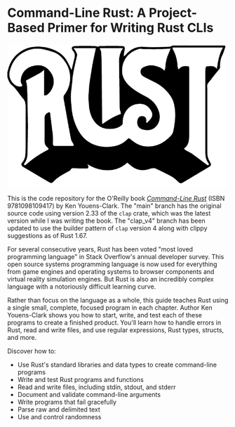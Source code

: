 # Command-Line Rust: A Project-Based Primer for Writing Rust CLIs

![Rust](rust.jpg)

This is the code repository for the O'Reilly book [_Command-Line Rust_](https://learning.oreilly.com/library/view/command-line-rust/9781098109424/) (ISBN 9781098109417) by Ken Youens-Clark.
The "main" branch has the original source code using version 2.33 of the `clap` crate, which was the latest version while I was writing the book.
The "clap_v4" branch has been updated to use the builder pattern of `clap` version 4 along with clippy suggestions as of Rust 1.67.

For several consecutive years, Rust has been voted "most loved programming language" in Stack Overflow's annual developer survey. This open source systems programming language is now used for everything from game engines and operating systems to browser components and virtual reality simulation engines. But Rust is also an incredibly complex language with a notoriously difficult learning curve.

Rather than focus on the language as a whole, this guide teaches Rust using a single small, complete, focused program in each chapter. Author Ken Youens-Clark shows you how to start, write, and test each of these programs to create a finished product. You'll learn how to handle errors in Rust, read and write files, and use regular expressions, Rust types, structs, and more.

Discover how to:

- Use Rust's standard libraries and data types to create command-line programs
- Write and test Rust programs and functions
- Read and write files, including stdin, stdout, and stderr
- Document and validate command-line arguments
- Write programs that fail gracefully
- Parse raw and delimited text
- Use and control randomness
